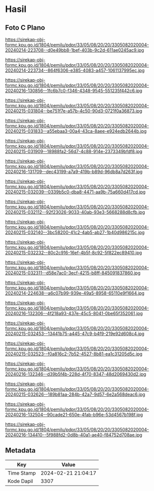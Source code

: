 # Hasil

## Foto C Plano

https://sirekap-obj-formc.kpu.go.id/1804/pemilu/pdpr/33/05/08/20/20/3305082020004-20240214-223708--d0e49bb8-1bef-403b-9c2d-611ae0245ac9.jpg

https://sirekap-obj-formc.kpu.go.id/1804/pemilu/pdpr/33/05/08/20/20/3305082020004-20240214-223734--864f6306-e385-4083-a457-1061137995ec.jpg

https://sirekap-obj-formc.kpu.go.id/1804/pemilu/pdpr/33/05/08/20/20/3305082020004-20240216-130856--1fc6b7c0-f346-4348-9545-551235f442c6.jpg

https://sirekap-obj-formc.kpu.go.id/1804/pemilu/pdpr/33/05/08/20/20/3305082020004-20240215-031804--be751f7e-a57b-4c50-90d3-0721f0a36873.jpg

https://sirekap-obj-formc.kpu.go.id/1804/pemilu/pdpr/33/05/08/20/20/3305082020004-20240215-031833--a55ebaa3-00a4-43ca-8aee-e924edb2644b.jpg

https://sirekap-obj-formc.kpu.go.id/1804/pemilu/pdpr/33/05/08/20/20/3305082020004-20240215-031909--18988fa2-56d7-4c88-914e-2373349bfdf8.jpg

https://sirekap-obj-formc.kpu.go.id/1804/pemilu/pdpr/33/05/08/20/20/3305082020004-20240216-131709--dec43199-a7a9-419b-b89d-96db8a7d263f.jpg

https://sirekap-obj-formc.kpu.go.id/1804/pemilu/pdpr/33/05/08/20/20/3305082020004-20240215-032039--0339b5c0-dba8-4471-aa9b-75a660d417cd.jpg

https://sirekap-obj-formc.kpu.go.id/1804/pemilu/pdpr/33/05/08/20/20/3305082020004-20240215-032112--92f23026-9033-40ab-93e3-5668288d8cfb.jpg

https://sirekap-obj-formc.kpu.go.id/1804/pemilu/pdpr/33/05/08/20/20/3305082020004-20240215-032140--3bc58200-41c2-4ab5-ab27-1b40d986215c.jpg

https://sirekap-obj-formc.kpu.go.id/1804/pemilu/pdpr/33/05/08/20/20/3305082020004-20240215-032232--80c2c916-16ef-4b5f-8c92-5f822ec89410.jpg

https://sirekap-obj-formc.kpu.go.id/1804/pemilu/pdpr/33/05/08/20/20/3305082020004-20240215-032311--d58e7ac0-3ecf-4215-b8ff-845091837860.jpg

https://sirekap-obj-formc.kpu.go.id/1804/pemilu/pdpr/33/05/08/20/20/3305082020004-20240214-224638--a6c07b99-939e-49a5-8958-65110e9f1664.jpg

https://sirekap-obj-formc.kpu.go.id/1804/pemilu/pdpr/33/05/08/20/20/3305082020004-20240216-132306--4f218a93-437e-45c5-8041-0be65f352061.jpg

https://sirekap-obj-formc.kpu.go.id/1804/pemilu/pdpr/33/05/08/20/20/3305082020004-20240215-032453--13441b75-a445-47c9-b4f9-219e92d608c4.jpg

https://sirekap-obj-formc.kpu.go.id/1804/pemilu/pdpr/33/05/08/20/20/3305082020004-20240215-032523--f0a816c2-7b52-4527-8b81-ea1c31205d5c.jpg

https://sirekap-obj-formc.kpu.go.id/1804/pemilu/pdpr/33/05/08/20/20/3305082020004-20240216-132346--d39b5f4b-228d-4f70-8347-48d2069430d2.jpg

https://sirekap-obj-formc.kpu.go.id/1804/pemilu/pdpr/33/05/08/20/20/3305082020004-20240215-032626--189b81aa-284b-42a7-9d57-6e2a568deac6.jpg

https://sirekap-obj-formc.kpu.go.id/1804/pemilu/pdpr/33/05/08/20/20/3305082020004-20240216-132504--90cade21-650e-4fab-b96e-53d4567b198f.jpg

https://sirekap-obj-formc.kpu.go.id/1804/pemilu/pdpr/33/05/08/20/20/3305082020004-20240216-134410--5f988fd2-0d8b-40a1-ae40-f84752d708ae.jpg


## Metadata

| Key        | Value               |
| ---------- | ------------------- |
| Time Stamp | 2024-02-21 21:04:17 |
| Kode Dapil | 3307                |



